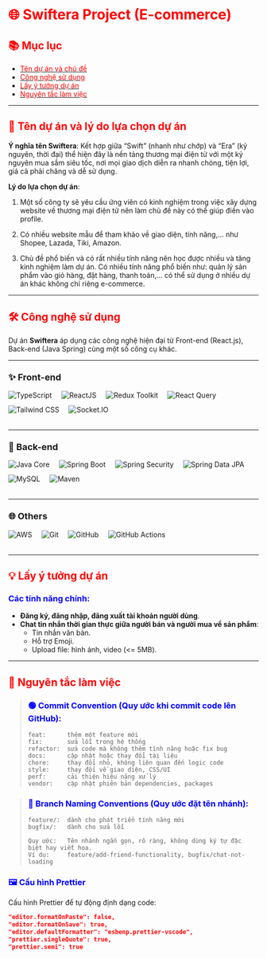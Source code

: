 # <span style="color:red;">🌐 Swiftera Project (E-commerce)</span>

## <span style="color:red;">📚 Mục lục</span>
- [<span style="color:red;">Tên dự án và chủ đề</span>](#tên-dự-án-và-chủ-đề)
- [<span style="color:red;">Công nghệ sử dụng</span>](#công-nghệ-sử-dụng)
- [<span style="color:red;">Lấy ý tưởng dự án</span>](#lấy-ý-tưởng-dự-án)
- [<span style="color:red;">Nguyên tắc làm việc</span>](#nguyên-tắc-làm-việc)

---

## <span id="tên-dự-án-và-chủ-đề" style="color:red;">🚀 Tên dự án và lý do lựa chọn dự án</span>
**Ý nghĩa tên Swiftera**: Kết hợp giữa “Swift” (nhanh như chớp) và “Era” (kỷ nguyên, thời đại) thể hiện đây là nền tảng thương mại điện tử với một kỷ nguyên mua sắm siêu tốc, nơi mọi giao dịch diễn ra nhanh chóng, tiện lợi, giá cả phải chăng và dễ sử dụng.

**Lý do lựa chọn dự án**:  

1. Một số công ty sẽ yêu cầu ứng viên có kinh nghiệm trong việc xây dựng website về thương mại điện tử nên làm chủ đề này có thể giúp điền vào profile.  

2. Có nhiều website mẫu để tham khảo về giao diện, tính năng,... như Shopee, Lazada, Tiki, Amazon.  

3. Chủ đề phổ biến và có rất nhiều tính năng nên học được nhiều và tăng kinh nghiệm làm dự án. Có nhiều tính năng phổ biến như: quản lý sản phẩm vào giỏ hàng, đặt hàng, thanh toán,... có thể sử dụng ở nhiều dự án khác không chỉ riêng e-commerce.  

---

## <span id="công-nghệ-sử-dụng" style="color:red;">🛠️ Công nghệ sử dụng</span>

Dự án **Swiftera** áp dụng các công nghệ hiện đại từ Front-end (React.js), Back-end (Java Spring) cùng một số công cụ khác.

---

### <span style="font-size:18px;">✨ Front-end</span>
<div align="left" style="margin: 15px 0 20px 0; display: flex; flex-wrap: wrap;">
  <img src="https://img.shields.io/badge/-TypeScript-000?style=for-the-badge&logo=typescript" alt="TypeScript" style="margin-right: 19px; margin-bottom: 12px;"/>
  <img src="https://img.shields.io/badge/-ReactJS-000?style=for-the-badge&logo=react" alt="ReactJS" style="margin-right: 19px; margin-bottom: 12px;"/>
  <img src="https://img.shields.io/badge/-Redux_Toolkit-000?style=for-the-badge&logo=redux&logoColor=9370DB" alt="Redux Toolkit" style="margin-right: 19px; margin-bottom: 12px;"/>
  <img src="https://img.shields.io/badge/-React_Query-000?style=for-the-badge&logo=reactquery" alt="React Query" style="margin-right: 19px; margin-bottom: 12px;"/>
  <img src="https://img.shields.io/badge/-Tailwind_CSS-000?style=for-the-badge&logo=tailwindcss" alt="Tailwind CSS" style="margin-right: 19px; margin-bottom: 12px;"/>
  <img src="https://img.shields.io/badge/-Socket.IO-000?style=for-the-badge&logo=socket.io" alt="Socket.IO" style="margin-right: 19px; margin-bottom: 12px;"/>
</div>

---

### <span style="font-size:18px;">🔧 Back-end</span>
<div align="left" style="margin: 15px 0 20px 0; display: flex; flex-wrap: wrap;">
  <img src="https://img.shields.io/badge/-Java_Core_21-000?style=for-the-badge&logo=openjdk" alt="Java Core" style="margin-right: 19px; margin-bottom: 12px;"/>
  <img src="https://img.shields.io/badge/-Spring_Boot_3-000?style=for-the-badge&logo=springboot" alt="Spring Boot" style="margin-right: 19px; margin-bottom: 12px;"/>
  <img src="https://img.shields.io/badge/-Spring_Security-000?style=for-the-badge&logo=springsecurity" alt="Spring Security" style="margin-right: 19px; margin-bottom: 12px;"/>
  <img src="https://img.shields.io/badge/-Spring_Data_JPA-000?style=for-the-badge&logo=spring" alt="Spring Data JPA" style="margin-right: 19px; margin-bottom: 12px;"/>
  <img src="https://img.shields.io/badge/-MySQL-000?style=for-the-badge&logo=mysql" alt="MySQL" style="margin-right: 19px; margin-bottom: 12px;"/>
  <img src="https://img.shields.io/badge/-Maven-000?style=for-the-badge&logo=apachemaven" alt="Maven" style="margin-right: 19px; margin-bottom: 12px;"/>
</div>

---

### <span style="font-size:18px;">🌐 Others</span>
<div align="left" style="margin: 15px 0 20px 0; display: flex; flex-wrap: wrap;">
  <img src="https://img.shields.io/badge/-AWS_(EC2_S3)-000?style=for-the-badge&logo=AmazonWebServices" alt="AWS" style="margin-right: 19px; margin-bottom: 12px;"/>
  <img src="https://img.shields.io/badge/-Git-000?style=for-the-badge&logo=git" alt="Git" style="margin-right: 19px; margin-bottom: 12px;"/>
  <img src="https://img.shields.io/badge/-GitHub-000?style=for-the-badge&logo=github" alt="GitHub" style="margin-right: 19px; margin-bottom: 12px;"/>
  <img src="https://img.shields.io/badge/-GitHub_Actions-000?style=for-the-badge&logo=githubactions" alt="GitHub Actions" style="margin-right: 19px; margin-bottom: 12px;"/>
</div>

---

## <span id="lấy-ý-tưởng-dự-án" style="color:red;">💡 Lấy ý tưởng dự án</span>
### <span style="color:blue;">Các tính năng chính:</span>
- **Đăng ký, đăng nhập, đăng xuất tài khoản người dùng**.
- **Chat tin nhắn thời gian thực giữa người bán và người mua về sản phẩm**:
  - Tin nhắn văn bản.
  - Hỗ trợ Emoji.
  - Upload file: hình ảnh, video (<= 5MB).

---

## <span id="nguyên-tắc-làm-việc" style="color:red;">📏 Nguyên tắc làm việc</span>

> ### <span style="color:blue;">🟢 Commit Convention (Quy ước khi commit code lên GitHub):</span>
> ```
> feat:      thêm một feature mới
> fix:       sửa lỗi trong hệ thống
> refactor:  sửa code mà không thêm tính năng hoặc fix bug
> docs:      cập nhật hoặc thay đổi tài liệu
> chore:     thay đổi nhỏ, không liên quan đến logic code
> style:     thay đổi về giao diện, CSS/UI
> perf:      cải thiện hiệu năng xử lý
> vendor:    cập nhật phiên bản dependencies, packages
> ```

> ### <span style="color:blue;">🔵 Branch Naming Conventions (Quy ước đặt tên nhánh):</span>
> ```
> feature/:  dành cho phát triển tính năng mới
> bugfix/:   dành cho sửa lỗi
> 
> Quy ước:   Tên nhánh ngắn gọn, rõ ràng, không dùng ký tự đặc biệt hay viết hoa.
> Ví dụ:     feature/add-friend-functionality, bugfix/chat-not-loading
> ```

### <span style="color:blue;">🖼️ Cấu hình Prettier</span>
Cấu hình Prettier để tự động định dạng code:
```json
"editor.formatOnPaste": false,
"editor.formatOnSave": true,
"editor.defaultFormatter": "esbenp.prettier-vscode",
"prettier.singleQuote": true,
"prettier.semi": true
